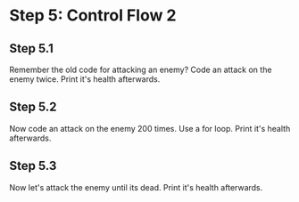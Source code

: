 # Step 5: Control Flow 2

## Step 5.1
Remember the old code for attacking an enemy? Code an attack on the enemy twice. Print it's health afterwards.

## Step 5.2
Now code an attack on the enemy 200 times. Use a for loop. Print it's health afterwards.

## Step 5.3
Now let's attack the enemy until its dead. Print it's health afterwards.